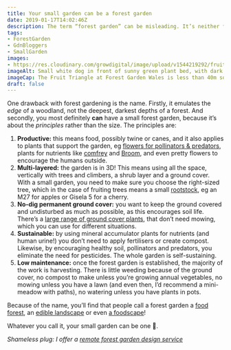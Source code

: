 ```yaml
---
title: Your small garden can be a forest garden
date: 2019-01-17T14:02:46Z
description: The term “forest garden” can be misleading. It’s neither forest-sized nor a forest, so rest assured that your small garden can be transformed into a forest garden.
tags: 
- ForestGarden
- GdnBloggers
- SmallGarden
images: 
- https://res.cloudinary.com/growdigital/image/upload/v1544219292/fruit-triangle-40810050980.jpg
imageAlt: Small white dog in front of sunny green plant bed, with dark trees in background
imageCap: The Fruit Triangle at Forest Garden Wales is less than 40m square but still has 3 distinct layers and permanent ground cover (collar model’s own)
draft: false
---
```


One drawback with forest gardening is the name. Firstly, it emulates the _edge_ of a woodland, not the deepest, darkest depths of a forest. And secondly, you most definitely **can** have a small forest garden, because it’s about the _principles_ rather than the size. The principles are:

1. **Productive:** this means food, possibly twine or canes, and it also applies to plants that support the garden, eg [flowers for pollinators & predators](https://www.forestgarden.wales/blog/top-10-bee-friendly-plants/), plants for nutrients like [comfrey](https://pfaf.org/user/plant.aspx?latinname=Symphytum+uplandicum) and [Broom](https://pfaf.org/user/plant.aspx?latinname=Cytisus+scoparius), and even pretty flowers to encourage the humans outside.
2. **Multi-layered:** the garden is in 3D! This means using all the space, vertically with trees and climbers, a shrub layer and a ground cover. With a small garden, you need to make sure you choose the right-sized tree, which in the case of fruiting trees means a small [rootstock](https://www.forestgarden.wales/blog/rootstock-reference/), eg an M27 for apples or Gisela 5 for a cherry. 
3. **No-dig permanent ground cover:** you want to keep the ground covered and undisturbed as much as possible, as this encourages soil life. There’s a [large range of ground cover plants](https://pfaf.org/user/cmspage.aspx?pageid=81), that don’t need mowing, which you can use for different situations. 
4. **Sustainable:** by using mineral accumulator plants for nutrients (and human urine!) you don’t need to apply fertilisers or create compost. Likewise, by encouraging healthy soil, pollinators and predators, you eliminate the need for pesticides. The whole garden is self-sustaining.
5. **Low maintenance:** once the forest garden is established, the majority of the work is harvesting. There is little weeding because of the ground cover, no compost to make unless you’re growing annual vegetables, no mowing unless you have a lawn (and even then, I’d recommend a mini-meadow with paths), no watering unless you have plants in pots. 

Because of the name, you’ll find that people call a forest garden a [food forest](https://permaculturenews.org/2011/10/21/why-food-forests/), an [edible landscape](http://www.ediblelandscaping.co.uk) or even [a foodscape](https://gardenculturemagazine.com/featured-articles/foodscaping-a-new-way-to-create-a-garden/)!

Whatever you call it, your small garden can be one 🙂.

_Shameless plug: I offer a [remote forest garden design service](https://www.forestgarden.wales/design/)_
